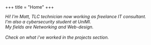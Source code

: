 +++
title = "Home"
+++

_Hi! I'm Matt, TLC technician now working as freelance IT consultant. <br> I'm also a cybersecurity student at UniMI. <br>My fields are Networking and Web-design.<br> <br> Check on what i've worked in the projects section._

